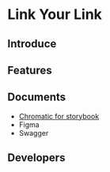 # Link Your Link

## Introduce

## Features

## Documents

- [Chromatic for storybook](https://www.chromatic.com/build?appId=64e21617610dd91bce786df2&number=17)
- Figma
- Swagger

## Developers
